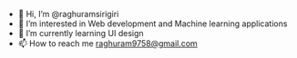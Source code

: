- 👋 Hi, I’m @raghuramsirigiri
- 👀 I’m interested in Web development and Machine learning applications
- 🌱 I’m currently learning UI design
- 📫 How to reach me raghuram9758@gmail.com

<!---
raghuramsirigiri/raghuramsirigiri is a ✨ special ✨ repository because its `README.md` (this file) appears on your GitHub profile.
You can click the Preview link to take a look at your changes.
--->
